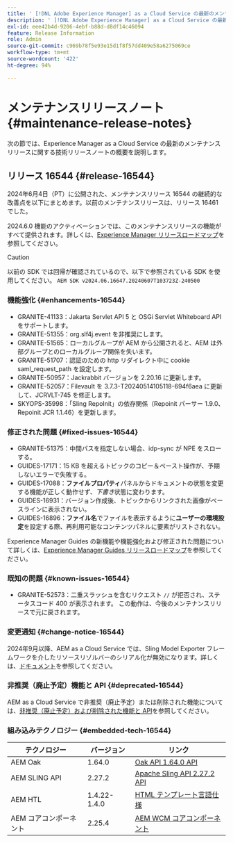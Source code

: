 ```yaml
---
title: ' [!DNL Adobe Experience Manager] as a Cloud Service の最新のメンテナンスリリースノート'
description: ' [!DNL Adobe Experience Manager] as a Cloud Service の最新のメンテナンスリリースノート'
exl-id: eee42b4d-9206-4ebf-b88d-d8df14c46094
feature: Release Information
role: Admin
source-git-commit: c969b78f5e93e15d1f8f57dd409e58a6275069ce
workflow-type: tm+mt
source-wordcount: '422'
ht-degree: 94%

---
```


# メンテナンスリリースノート {#maintenance-release-notes}

次の節では、Experience Manager as a Cloud Service の最新のメンテナンスリリースに関する技術リリースノートの概要を説明します。

## リリース 16544 {#release-16544}

2024年6月4日（PT）に公開された、メンテナンスリリース 16544 の継続的な改善点を以下にまとめます。以前のメンテナンスリリースは、リリース 16461 でした。

2024.6.0 機能のアクティベーションでは、このメンテナンスリリースの機能がすべて提供されます。詳しくは、[Experience Manager リリースロードマップ](https://experienceleague.adobe.com/ja/docs/experience-manager-release-information/aem-release-updates/update-releases-roadmap)を参照してください。

>[!CAUTION]
>
>以前の SDK では回帰が確認されているので、以下で参照されている SDK を使用してください。
>`AEM SDK v2024.06.16647.20240607T103723Z-240500`

### 機能強化 {#enhancements-16544}

* GRANITE-41133：Jakarta Servlet API 5 と OSGi Servlet Whiteboard API をサポートします。
* GRANITE-51355：org.slf4j.event を非推奨にします。
* GRANITE-51565：ローカルグループが AEM から公開されると、AEM は外部グループとのローカルグループ関係を失います。
* GRANITE-51707：認証のための http リダイレクト中に cookie saml_request_path を設定します。
* GRANITE-50957：Jackrabbit バージョンを 2.20.16 に更新します。
* GRANITE-52057：Filevault を 3.7.3-T20240514105118-694f6aea に更新して、JCRVLT-745 を修正します。
* SKYOPS-35998：「Sling RepoInit」の依存関係（Repoinit パーサー 1.9.0、Repoinit JCR 1.1.46）を更新します。

### 修正された問題 {#fixed-issues-16544}

* GRANITE-51375：中間パスを指定しない場合、idp-sync が NPE をスローする。
* GUIDES-17171：15 KB を超えるトピックのコピー＆ペースト操作が、予期しないエラーで失敗する。
* GUIDES-17088：**ファイルプロパティ**&#x200B;パネルからドキュメントの状態を変更する機能が正しく動作せず、*下書き*&#x200B;状態に変わります。
* GUIDES-16931：バージョン作成後、トピックからリンクされた画像がベースラインに表示されない。
* GUIDES-16896：**ファイル名**&#x200B;でファイルを表示するように&#x200B;**ユーザーの環境設定**&#x200B;を設定する際、再利用可能なコンテンツパネルに要素がリストされない。

Experience Manager Guides の新機能や機能強化および修正された問題について詳しくは、[Experience Manager Guides リリースロードマップ](https://experienceleague.adobe.com/ja/docs/experience-manager-guides/using/release-info/aem-guides-releases-roadmap)を参照してください。

### 既知の問題 {#known-issues-16544}

* GRANITE-52573：二重スラッシュを含むリクエスト `//` が拒否され、ステータスコード 400 が表示されます。 この動作は、今後のメンテナンスリリースで元に戻されます。

### 変更通知 {#change-notice-16544}

2024年9月以降、AEM as a Cloud Service では、Sling Model Exporter フレームワークを介したリソースリゾルバーのシリアル化が無効になります。詳しくは、[ドキュメント](/help/implementing/developing/hybrid/disallow-the-serialization-of-resourceresolvers-via-sling-model-exporter.md)を参照してください。

### 非推奨（廃止予定）機能と API {#deprecated-16544}

AEM as a Cloud Service で非推奨（廃止予定）または削除された機能については、[非推奨（廃止予定）および削除された機能と API](/help/release-notes/deprecated-removed-features.md)を参照してください。

### 組み込みテクノロジー {#embedded-tech-16544}

| テクノロジー | バージョン | リンク |
|---|---|---|
| AEM Oak | 1.64.0 | [Oak API 1.64.0 API](https://www.javadoc.io/doc/org.apache.jackrabbit/oak-api/1.64.0/index.html) |
| AEM SLING API | 2.27.2 | [Apache Sling API 2.27.2 API](https://www.javadoc.io/doc/org.apache.sling/org.apache.sling.api/latest/index.html) |
| AEM HTL | 1.4.22-1.4.0 | [HTML テンプレート言語仕様](https://github.com/adobe/htl-spec) |
| AEM コアコンポーネント | 2.25.4 | [AEM WCM コアコンポーネント](https://github.com/adobe/aem-core-wcm-components) |

